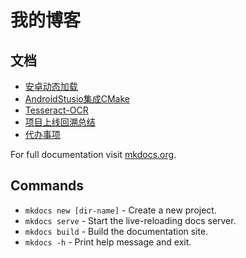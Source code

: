 # 我的博客

## 文档

* [安卓动态加载](android_dl.md)
* [AndroidStusio集成CMake](android_studio_integrate_cmake.md)
* [Tesseract-OCR](tesseract_ocr.md)
* [项目上线回溯总结](project_review.md)
* [代办事项](todo.md)

For full documentation visit [mkdocs.org](https://www.mkdocs.org).

## Commands

* `mkdocs new [dir-name]` - Create a new project.
* `mkdocs serve` - Start the live-reloading docs server.
* `mkdocs build` - Build the documentation site.
* `mkdocs -h` - Print help message and exit.
